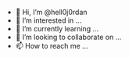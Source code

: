 - 👋 Hi, I’m @hell0j0rdan
- 👀 I’m interested in ...
- 🌱 I’m currently learning ...
- 💞️ I’m looking to collaborate on ...
- 📫 How to reach me ...

<!---
hell0j0rdan/hell0j0rdan is a ✨ special ✨ repository because its `README.md` (this file) appears on your GitHub profile.
You can click the Preview link to take a look at your changes.
--->
